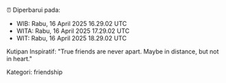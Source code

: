 ⏰ Diperbarui pada:
- WIB: Rabu, 16 April 2025 16.29.02 UTC
- WITA: Rabu, 16 April 2025 17.29.02 UTC
- WIT: Rabu, 16 April 2025 18.29.02 UTC

Kutipan Inspiratif:
"True friends are never apart. Maybe in distance, but not in heart."


Kategori: friendship

